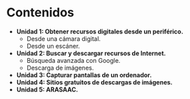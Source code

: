 # Contenidos

*   **Unidad 1: Obtener recursos digitales desde un periférico.**
    *   Desde una cámara digital.
    *   Desde un escáner.
*   **Unidad 2: Buscar y descargar recursos de Internet.**
    *   Búsqueda avanzada con Google.
    *   Descarga de imágenes.
*   **Unidad 3: Capturar pantallas de un ordenador.**
*   **Unidad 4: Sitios gratuitos de descargas de imágenes.**
*   **Unidad 5: ARASAAC.**

